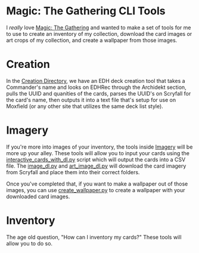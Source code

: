 # Magic: The Gathering CLI Tools

I *really* love [Magic: The Gathering](https://en.wikipedia.org/wiki/Magic:_The_Gathering) and wanted to make a set of tools for me to use to create an inventory of my collection, download the card images or art crops of my collection, and create a wallpaper from those images.

# Creation
In the [Creation Directory](Creation/), we have an EDH deck creation tool that takes a Commander's name and looks on EDHRec through the Archidekt section, pulls the UUID and quanities of the cards, parses the UUID's on Scryfall for the card's name, then outputs it into a text file that's setup for use on Moxfield (or any other site that utilizes the same deck list style).

# Imagery
If you're more into images of your inventory, the tools inside [Imagery](Imagery/) will be more up your alley. These tools will allow you to input your cards using the [interactive_cards_with_dl.py](Imagery/interactive_cards_with_dl.py) script which will output the cards into a CSV file. The [image_dl.py](Imagery/image_dl.py) and [art_image_dl.py](Imagery/art_image_dl.py) will download the card imagery from Scryfall and place them into their correct folders.

Once you've completed that, if you want to make a wallpaper out of those images, you can use [create_wallpaper.py](Imagery/create_wallpaper.py) to create a wallpaper with your downloaded card images.

# Inventory
The age old question, "How can I inventory my cards?" These tools will allow you to do so. 